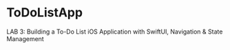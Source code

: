 # ToDoListApp
LAB 3: Building a To-Do List iOS Application with SwiftUI, Navigation &amp; State Management
